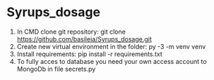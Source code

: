 # Syrups_dosage

1. In CMD clone git repository: git clone https://github.com/basileia/Syrups_dosage.git
2. Create new virtual environment in the folder: py -3 -m venv venv
3. Install requirements: pip install -r requirements.txt
4. To fully acces to database you need your own access account to MongoDb in file secrets.py

